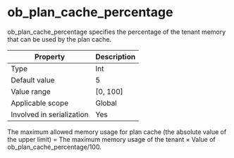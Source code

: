 # ob_plan_cache_percentage

ob_plan_cache_percentage specifies the percentage of the tenant memory that can be used by the plan cache.

| **Property** | **Description** |
|---------|------------|
| Type | Int |
| Default value | 5 |
| Value range | \[0, 100\] |
| Applicable scope | Global |
| Involved in serialization | Yes |

The maximum allowed memory usage for plan cache (the absolute value of the upper limit) = The maximum memory usage of the tenant × Value of ob_plan_cache_percentage/100.
